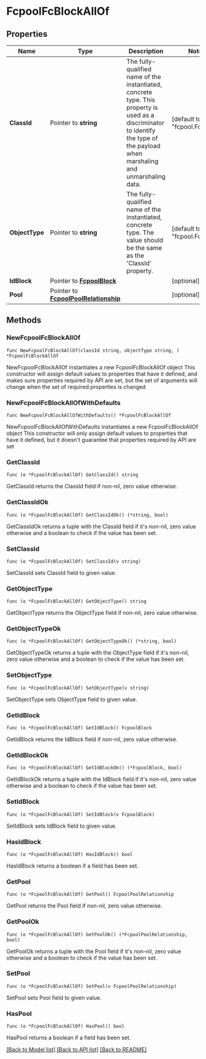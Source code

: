 # FcpoolFcBlockAllOf

## Properties

Name | Type | Description | Notes
------------ | ------------- | ------------- | -------------
**ClassId** | Pointer to **string** | The fully-qualified name of the instantiated, concrete type. This property is used as a discriminator to identify the type of the payload when marshaling and unmarshaling data. | [default to "fcpool.FcBlock"]
**ObjectType** | Pointer to **string** | The fully-qualified name of the instantiated, concrete type. The value should be the same as the &#39;ClassId&#39; property. | [default to "fcpool.FcBlock"]
**IdBlock** | Pointer to [**FcpoolBlock**](FcpoolBlock.md) |  | [optional] 
**Pool** | Pointer to [**FcpoolPoolRelationship**](FcpoolPoolRelationship.md) |  | [optional] 

## Methods

### NewFcpoolFcBlockAllOf

`func NewFcpoolFcBlockAllOf(classId string, objectType string, ) *FcpoolFcBlockAllOf`

NewFcpoolFcBlockAllOf instantiates a new FcpoolFcBlockAllOf object
This constructor will assign default values to properties that have it defined,
and makes sure properties required by API are set, but the set of arguments
will change when the set of required properties is changed

### NewFcpoolFcBlockAllOfWithDefaults

`func NewFcpoolFcBlockAllOfWithDefaults() *FcpoolFcBlockAllOf`

NewFcpoolFcBlockAllOfWithDefaults instantiates a new FcpoolFcBlockAllOf object
This constructor will only assign default values to properties that have it defined,
but it doesn't guarantee that properties required by API are set

### GetClassId

`func (o *FcpoolFcBlockAllOf) GetClassId() string`

GetClassId returns the ClassId field if non-nil, zero value otherwise.

### GetClassIdOk

`func (o *FcpoolFcBlockAllOf) GetClassIdOk() (*string, bool)`

GetClassIdOk returns a tuple with the ClassId field if it's non-nil, zero value otherwise
and a boolean to check if the value has been set.

### SetClassId

`func (o *FcpoolFcBlockAllOf) SetClassId(v string)`

SetClassId sets ClassId field to given value.


### GetObjectType

`func (o *FcpoolFcBlockAllOf) GetObjectType() string`

GetObjectType returns the ObjectType field if non-nil, zero value otherwise.

### GetObjectTypeOk

`func (o *FcpoolFcBlockAllOf) GetObjectTypeOk() (*string, bool)`

GetObjectTypeOk returns a tuple with the ObjectType field if it's non-nil, zero value otherwise
and a boolean to check if the value has been set.

### SetObjectType

`func (o *FcpoolFcBlockAllOf) SetObjectType(v string)`

SetObjectType sets ObjectType field to given value.


### GetIdBlock

`func (o *FcpoolFcBlockAllOf) GetIdBlock() FcpoolBlock`

GetIdBlock returns the IdBlock field if non-nil, zero value otherwise.

### GetIdBlockOk

`func (o *FcpoolFcBlockAllOf) GetIdBlockOk() (*FcpoolBlock, bool)`

GetIdBlockOk returns a tuple with the IdBlock field if it's non-nil, zero value otherwise
and a boolean to check if the value has been set.

### SetIdBlock

`func (o *FcpoolFcBlockAllOf) SetIdBlock(v FcpoolBlock)`

SetIdBlock sets IdBlock field to given value.

### HasIdBlock

`func (o *FcpoolFcBlockAllOf) HasIdBlock() bool`

HasIdBlock returns a boolean if a field has been set.

### GetPool

`func (o *FcpoolFcBlockAllOf) GetPool() FcpoolPoolRelationship`

GetPool returns the Pool field if non-nil, zero value otherwise.

### GetPoolOk

`func (o *FcpoolFcBlockAllOf) GetPoolOk() (*FcpoolPoolRelationship, bool)`

GetPoolOk returns a tuple with the Pool field if it's non-nil, zero value otherwise
and a boolean to check if the value has been set.

### SetPool

`func (o *FcpoolFcBlockAllOf) SetPool(v FcpoolPoolRelationship)`

SetPool sets Pool field to given value.

### HasPool

`func (o *FcpoolFcBlockAllOf) HasPool() bool`

HasPool returns a boolean if a field has been set.


[[Back to Model list]](../README.md#documentation-for-models) [[Back to API list]](../README.md#documentation-for-api-endpoints) [[Back to README]](../README.md)


